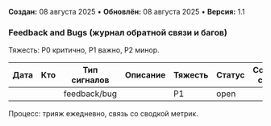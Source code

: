 **Создан:** 08 августа 2025 • **Обновлён:** 08 августа 2025 • **Версия:** 1.1

### Feedback and Bugs (журнал обратной связи и багов)

Тяжесть: P0 критично, P1 важно, P2 минор.

| Дата | Кто | Тип сигналов | Описание | Тяжесть | Статус | Ссылка/скрин |
|---|---|---|---|---|---|---|
|  |  | feedback/bug |  | P1 | open |  |

Процесс: трияж ежедневно, связь со сводкой метрик.
